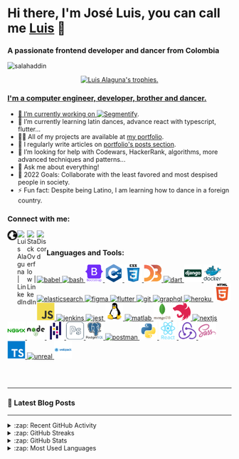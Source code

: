 # Hi there, I'm José Luis, you can call me [Luis][portfolio] 👋

### A passionate frontend developer and dancer from Colombia

<p align="left"> <img src="https://komarev.com/ghpvc/?username=salahaddin&label=Profile%20views&color=0e75b6&style=flat" alt="salahaddin" /> </p>

<p align="center"> 
  <a href="https://github.com/ryo-ma/github-profile-trophy"><img src="https://github-profile-trophy.vercel.app/?username=salahaddin&theme=onedark&column=5&margin-w=5&margin-h=5&no-frame=true" alt="Luis Alaguna's trophies." /> 
</p>

<!--
**SalahAdDin/SalahAdDin** is a ✨ _special_ ✨ repository because its `README.md` (this file) appears on your GitHub profile.

Here are some ideas to get you started:

- 🔭 I’m currently working on ...
- 🌱 I’m currently learning ...
- 👯 I’m looking to collaborate on ...
- 🤔 I’m looking for help with ...
- 💬 Ask me about ...
- 📫 How to reach me: ...
- 😄 Pronouns: ...
- ⚡ Fun fact: ...
-->

### I'm a computer engineer, developer, brother and dancer.

- 🔭 I’m currently working on [<img alt="Segmentify" width="16px" src="https://avatars.githubusercontent.com/u/14087181?s=200&v=4" />][job].
- 🌱 I’m currently learning latin dances, advance react with typescript, flutter...
- 👨‍💻 All of my projects are available at [my portfolio][portfolio].
- 📝 I regularly write articles on [portfolio's posts section](https://uzmani.tech/posts).
- 🤔 I’m looking for help with Codewars, HackerRank, algorithms, more advanced techniques and patterns...
- 💬 Ask me about everything!
- 🥅 2022 Goals: Collaborate with the least favored and most despised people in society.
- ⚡ Fun fact: Despite being Latino, I am learning how to dance in a foreign country.

### Connect with me:

[<img align="left" alt="uzmani.tech" width="22px" src="https://raw.githubusercontent.com/iconic/open-iconic/master/svg/globe.svg" />][portfolio]
[<img align="left" alt="Luis Alaguna | LinkedIn" width="22px" src="https://raw.githubusercontent.com/rahuldkjain/github-profile-readme-generator/master/src/images/icons/Social/linked-in-alt.svg" />][linkedin]
[<img align="left" alt="StackOverflow | LinkedIn" width="22px" src="https://raw.githubusercontent.com/rahuldkjain/github-profile-readme-generator/master/src/images/icons/Social/stack-overflow.svg" target="blank">][stackoverflow]
[<img align="left" alt="Discord" width="22px" src="https://raw.githubusercontent.com/rahuldkjain/github-profile-readme-generator/master/src/images/icons/Social/discord.svg" target="blank">][discord]

<br />

### Languages and Tools:

<p align="left"> <a href="https://babeljs.io/" target="_blank" rel="noreferrer"> <img src="https://www.vectorlogo.zone/logos/babeljs/babeljs-icon.svg" alt="babel" width="40" height="40"/> </a> <a href="https://www.gnu.org/software/bash/" target="_blank" rel="noreferrer"> <img src="https://www.vectorlogo.zone/logos/gnu_bash/gnu_bash-icon.svg" alt="bash" width="40" height="40"/> </a> <a href="https://getbootstrap.com" target="_blank" rel="noreferrer"> <img src="https://raw.githubusercontent.com/devicons/devicon/master/icons/bootstrap/bootstrap-plain-wordmark.svg" alt="bootstrap" width="40" height="40"/> </a> <a href="https://www.w3schools.com/cpp/" target="_blank" rel="noreferrer"> <img src="https://raw.githubusercontent.com/devicons/devicon/master/icons/cplusplus/cplusplus-original.svg" alt="cplusplus" width="40" height="40"/> </a> <a href="https://www.w3schools.com/css/" target="_blank" rel="noreferrer"> <img src="https://raw.githubusercontent.com/devicons/devicon/master/icons/css3/css3-original-wordmark.svg" alt="css3" width="40" height="40"/> </a> <a href="https://d3js.org/" target="_blank" rel="noreferrer"> <img src="https://raw.githubusercontent.com/devicons/devicon/master/icons/d3js/d3js-original.svg" alt="d3js" width="40" height="40"/> </a> <a href="https://dart.dev" target="_blank" rel="noreferrer"> <img src="https://www.vectorlogo.zone/logos/dartlang/dartlang-icon.svg" alt="dart" width="40" height="40"/> </a> <a href="https://www.djangoproject.com/" target="_blank" rel="noreferrer"> <img src="https://raw.githubusercontent.com/devicons/devicon/master/icons/django/django-original.svg" alt="django" width="40" height="40"/> </a> <a href="https://www.docker.com/" target="_blank" rel="noreferrer"> <img src="https://raw.githubusercontent.com/devicons/devicon/master/icons/docker/docker-original-wordmark.svg" alt="docker" width="40" height="40"/> </a> <a href="https://www.elastic.co" target="_blank" rel="noreferrer"> <img src="https://www.vectorlogo.zone/logos/elastic/elastic-icon.svg" alt="elasticsearch" width="40" height="40"/> </a> <a href="https://www.figma.com/" target="_blank" rel="noreferrer"> <img src="https://www.vectorlogo.zone/logos/figma/figma-icon.svg" alt="figma" width="40" height="40"/> </a> <a href="https://flutter.dev" target="_blank" rel="noreferrer"> <img src="https://www.vectorlogo.zone/logos/flutterio/flutterio-icon.svg" alt="flutter" width="40" height="40"/> </a> <a href="https://git-scm.com/" target="_blank" rel="noreferrer"> <img src="https://www.vectorlogo.zone/logos/git-scm/git-scm-icon.svg" alt="git" width="40" height="40"/> </a> <a href="https://graphql.org" target="_blank" rel="noreferrer"> <img src="https://www.vectorlogo.zone/logos/graphql/graphql-icon.svg" alt="graphql" width="40" height="40"/> </a> <a href="https://heroku.com" target="_blank" rel="noreferrer"> <img src="https://www.vectorlogo.zone/logos/heroku/heroku-icon.svg" alt="heroku" width="40" height="40"/> </a> <a href="https://www.w3.org/html/" target="_blank" rel="noreferrer"> <img src="https://raw.githubusercontent.com/devicons/devicon/master/icons/html5/html5-original-wordmark.svg" alt="html5" width="40" height="40"/> </a> <a href="https://developer.mozilla.org/en-US/docs/Web/JavaScript" target="_blank" rel="noreferrer"> <img src="https://raw.githubusercontent.com/devicons/devicon/master/icons/javascript/javascript-original.svg" alt="javascript" width="40" height="40"/> </a> <a href="https://www.jenkins.io" target="_blank" rel="noreferrer"> <img src="https://www.vectorlogo.zone/logos/jenkins/jenkins-icon.svg" alt="jenkins" width="40" height="40"/> </a> <a href="https://jestjs.io" target="_blank" rel="noreferrer"> <img src="https://www.vectorlogo.zone/logos/jestjsio/jestjsio-icon.svg" alt="jest" width="40" height="40"/> </a> <a href="https://www.linux.org/" target="_blank" rel="noreferrer"> <img src="https://raw.githubusercontent.com/devicons/devicon/master/icons/linux/linux-original.svg" alt="linux" width="40" height="40"/> </a> <a href="https://www.mathworks.com/" target="_blank" rel="noreferrer"> <img src="https://upload.wikimedia.org/wikipedia/commons/2/21/Matlab_Logo.png" alt="matlab" width="40" height="40"/> </a> <a href="https://www.mongodb.com/" target="_blank" rel="noreferrer"> <img src="https://raw.githubusercontent.com/devicons/devicon/master/icons/mongodb/mongodb-original-wordmark.svg" alt="mongodb" width="40" height="40"/> </a> <a href="https://nestjs.com/" target="_blank" rel="noreferrer"> <img src="https://raw.githubusercontent.com/devicons/devicon/master/icons/nestjs/nestjs-plain.svg" alt="nestjs" width="40" height="40"/> </a> <a href="https://nextjs.org/" target="_blank" rel="noreferrer"> <img src="https://cdn.worldvectorlogo.com/logos/nextjs-2.svg" alt="nextjs" width="40" height="40"/> </a> <a href="https://www.nginx.com" target="_blank" rel="noreferrer"> <img src="https://raw.githubusercontent.com/devicons/devicon/master/icons/nginx/nginx-original.svg" alt="nginx" width="40" height="40"/> </a> <a href="https://nodejs.org" target="_blank" rel="noreferrer"> <img src="https://raw.githubusercontent.com/devicons/devicon/master/icons/nodejs/nodejs-original-wordmark.svg" alt="nodejs" width="40" height="40"/> </a> <a href="https://pandas.pydata.org/" target="_blank" rel="noreferrer"> <img src="https://raw.githubusercontent.com/devicons/devicon/2ae2a900d2f041da66e950e4d48052658d850630/icons/pandas/pandas-original.svg" alt="pandas" width="40" height="40"/> </a> <a href="https://www.photoshop.com/en" target="_blank" rel="noreferrer"> <img src="https://raw.githubusercontent.com/devicons/devicon/master/icons/photoshop/photoshop-line.svg" alt="photoshop" width="40" height="40"/> </a> <a href="https://www.postgresql.org" target="_blank" rel="noreferrer"> <img src="https://raw.githubusercontent.com/devicons/devicon/master/icons/postgresql/postgresql-original-wordmark.svg" alt="postgresql" width="40" height="40"/> </a> <a href="https://postman.com" target="_blank" rel="noreferrer"> <img src="https://www.vectorlogo.zone/logos/getpostman/getpostman-icon.svg" alt="postman" width="40" height="40"/> </a> <a href="https://www.python.org" target="_blank" rel="noreferrer"> <img src="https://raw.githubusercontent.com/devicons/devicon/master/icons/python/python-original.svg" alt="python" width="40" height="40"/> </a> <a href="https://reactjs.org/" target="_blank" rel="noreferrer"> <img src="https://raw.githubusercontent.com/devicons/devicon/master/icons/react/react-original-wordmark.svg" alt="react" width="40" height="40"/> </a> <a href="https://redux.js.org" target="_blank" rel="noreferrer"> <img src="https://raw.githubusercontent.com/devicons/devicon/master/icons/redux/redux-original.svg" alt="redux" width="40" height="40"/> </a> <a href="https://sass-lang.com" target="_blank" rel="noreferrer"> <img src="https://raw.githubusercontent.com/devicons/devicon/master/icons/sass/sass-original.svg" alt="sass" width="40" height="40"/> </a> <a href="https://www.typescriptlang.org/" target="_blank" rel="noreferrer"> <img src="https://raw.githubusercontent.com/devicons/devicon/master/icons/typescript/typescript-original.svg" alt="typescript" width="40" height="40"/> </a> <a href="https://unrealengine.com/" target="_blank" rel="noreferrer"> <img src="https://raw.githubusercontent.com/kenangundogan/fontisto/036b7eca71aab1bef8e6a0518f7329f13ed62f6b/icons/svg/brand/unreal-engine.svg" alt="unreal" width="40" height="40"/> </a> <a href="https://webpack.js.org" target="_blank" rel="noreferrer"> <img src="https://raw.githubusercontent.com/devicons/devicon/d00d0969292a6569d45b06d3f350f463a0107b0d/icons/webpack/webpack-original-wordmark.svg" alt="webpack" width="40" height="40"/> </a> </p>

<br />
<br />

---

### 📕 Latest Blog Posts

<!-- BLOG-POST-LIST:START -->
<!-- BLOG-POST-LIST:END -->

---


<details align="left">
  <summary>:zap: Recent GitHub Activity</summary>

  <!--START_SECTION:activity-->
1. 💪 Opened PR [#11](https://github.com/konstantinmuenster/strapi-plugin-rich-text/pull/11) in [konstantinmuenster/strapi-plugin-rich-text](https://github.com/konstantinmuenster/strapi-plugin-rich-text)
2. ❗ Opened issue [#10](https://github.com/konstantinmuenster/strapi-plugin-rich-text/issues/10) in [konstantinmuenster/strapi-plugin-rich-text](https://github.com/konstantinmuenster/strapi-plugin-rich-text)
3. 💪 Opened PR [#9](https://github.com/konstantinmuenster/strapi-plugin-rich-text/pull/9) in [konstantinmuenster/strapi-plugin-rich-text](https://github.com/konstantinmuenster/strapi-plugin-rich-text)
4. ❗ Opened issue [#8](https://github.com/konstantinmuenster/strapi-plugin-rich-text/issues/8) in [konstantinmuenster/strapi-plugin-rich-text](https://github.com/konstantinmuenster/strapi-plugin-rich-text)
5. 💪 Opened PR [#7](https://github.com/konstantinmuenster/strapi-plugin-rich-text/pull/7) in [konstantinmuenster/strapi-plugin-rich-text](https://github.com/konstantinmuenster/strapi-plugin-rich-text)
  <!--END_SECTION:activity-->
</details>

<details align="left">
  <summary> :zap: GitHub Streaks</summary>
  <img align="center" alt="SalahAdDin's GitHub Streaks" src="https://github-readme-streak-stats.herokuapp.com/?user=salahaddin&theme=dark&background=1A2B34" />
</details>

<details align="left">
  <summary> :zap: GitHub Stats</summary>
  <img align="center" style="margin: 0.5rem" src="https://github-readme-stats.vercel.app/api?username=SalahAdDin&show_icons=true&line_height=27&count_private=true&title_color=ffffff&text_color=c9cacc&icon_color=4AB097&bg_color=1A2B34" alt="Luis Alaguna's GitHub Stats" />
</details>

<details align="left">
  <summary> :zap: Most Used Languages</summary>
  <img align="center" style="margin: 0.5rem" src="https://github-readme-stats.vercel.app/api/top-langs/?username=SalahAdDin&layout=compact&langs_count=8&count_private=true&title_color=ffffff&text_color=c9cacc&icon_color=4AB097&bg_color=1A2B34&hide_border=true" alt="Luis Alaguna's Language Stats" />
</details>

[portfolio]: https://www.uzmani.tech/
[job]: http://www.segmentify.com
[linkedin]: https://www.linkedin.com/in/jluissalaguna/
[stackoverflow]: https://www.stackoverflow.com/users/3826549/salahaddin
[discord]: https://discord.gg/LuisAlaguna#5121
[aboutme]: https://www.uzmani.tech/about-me
